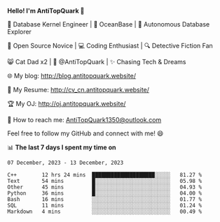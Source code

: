 
**Hello! I'm AntiTopQuark 👋**

🔧 Database Kernel Engineer | 🌊 OceanBase | 🤖 Autonomous Database Explorer

🌱 Open Source Novice | 💻 Coding Enthusiast | 🔍 Detective Fiction Fan

😸 Cat Dad x2 | 🎉 @AntiTopQuark | ✨ Chasing Tech & Dreams

🌐 My blog: http://blog.antitopquark.website/

📄 My Resume: http://cv_cn.antitopquark.website/

🏆 My OJ: http://oj.antitopquark.website/

📧 How to reach me: AntiTopQuark1350@outlook.com

Feel free to follow my GitHub and connect with me! 😄

📊 **The last 7 days I spent my time on** 

<!--START_SECTION:waka-->
```text
07 December, 2023 - 13 December, 2023

C++        12 hrs 24 mins  ████████████████████░░░░░   81.27 % 
Text       54 mins         █░░░░░░░░░░░░░░░░░░░░░░░░   05.98 % 
Other      45 mins         █░░░░░░░░░░░░░░░░░░░░░░░░   04.93 % 
Python     36 mins         █░░░░░░░░░░░░░░░░░░░░░░░░   04.00 % 
Bash       16 mins         ░░░░░░░░░░░░░░░░░░░░░░░░░   01.77 % 
SQL        11 mins         ░░░░░░░░░░░░░░░░░░░░░░░░░   01.24 % 
Markdown   4 mins          ░░░░░░░░░░░░░░░░░░░░░░░░░   00.49 %
```
<!--END_SECTION:waka-->


